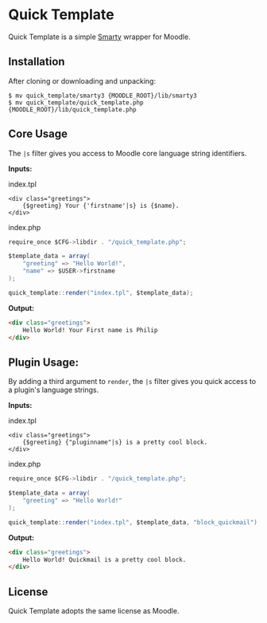 # Quick Template

Quick Template is a simple [Smarty][smarty] wrapper for Moodle.

## Installation

After cloning or downloading and unpacking:

```
$ mv quick_template/smarty3 {MOODLE_ROOT}/lib/smarty3
$ mv quick_template/quick_template.php {MOODLE_ROOT}/lib/quick_template.php
```

## Core Usage

The `|s` filter gives you access to Moodle core language string identifiers.

__Inputs:__

index.tpl

```
<div class="greetings">
    {$greeting} Your {'firstname'|s} is {$name}.
</div>
```

index.php

```scala
require_once $CFG->libdir . "/quick_template.php";

$template_data = array(
    "greeting" => "Hello World!",
    "name" => $USER->firstname
);

quick_template::render("index.tpl", $template_data);
```

__Output:__

```html
<div class="greetings">
    Hello World! Your First name is Philip
</div>
```

## Plugin Usage:

By adding a third argument to `render`, the `|s` filter gives you quick access to a plugin's language strings.

__Inputs:__

index.tpl

```
<div class="greetings">
    {$greeting} {"pluginname"|s} is a pretty cool block.
</div>
```

index.php

```scala
require_once $CFG->libdir . "/quick_template.php";

$template_data = array(
    "greeting" => "Hello World!"
);

quick_template::render("index.tpl", $template_data, "block_quickmail");
```

__Output:__

```html
<div class="greetings">
    Hello World! Quickmail is a pretty cool block.
</div>
```
## License

Quick Template adopts the same license as Moodle.

[smarty]: http://www.smarty.net/
